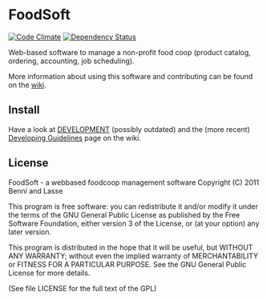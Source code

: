 FoodSoft
=========
[![Code Climate](https://codeclimate.com/github/foodcoops/foodsoft.png)](https://codeclimate.com/github/foodcoops/foodsoft)
[![Dependency Status](https://gemnasium.com/foodcoops/foodsoft.png)](https://gemnasium.com/foodcoops/foodsoft)

Web-based software to manage a non-profit food coop (product catalog, ordering, accounting, job scheduling).

More information about using this software and contributing can be found on the [wiki](https://github.com/foodcoops/foodsoft/wiki).

Install
--------

Have a look at [DEVELOPMENT](https://github.com/foodcoops/foodsoft/blob/master/doc/DEVELOPMENT) (possibly outdated) and the (more recent) [Developing Guidelines](https://github.com/foodcoops/foodsoft/wiki/Developing-Guidelines) page on the wiki.

License
-------

FoodSoft - a webbased foodcoop management software
Copyright (C) 2011 Benni and Lasse

This program is free software: you can redistribute it and/or modify
it under the terms of the GNU General Public License as published by
the Free Software Foundation, either version 3 of the License, or
(at your option) any later version.

This program is distributed in the hope that it will be useful,
but WITHOUT ANY WARRANTY; without even the implied warranty of
MERCHANTABILITY or FITNESS FOR A PARTICULAR PURPOSE.  See the
GNU General Public License for more details.

(See file LICENSE for the full text of the GPL)
